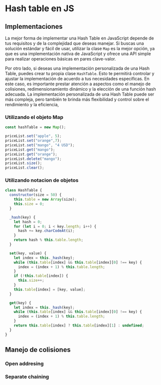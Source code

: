 # Hash table en JS

## Implementaciones

La mejor forma de implementar una Hash Table en JavaScript depende de tus requisitos y de la complejidad que deseas manejar. Si buscas una solución estándar y fácil de usar, utilizar la clase `Map` es la mejor opción, ya que es una implementación nativa de JavaScript y ofrece una API simple para realizar operaciones básicas en pares clave-valor.

Por otro lado, si deseas una implementación personalizada de una Hash Table, puedes crear tu propia clase `HashTable`. Esto te permitirá controlar y ajustar la implementación de acuerdo a tus necesidades específicas. En este caso, es importante prestar atención a aspectos como el manejo de colisiones, redimensionamiento dinámico y la elección de una función hash adecuada. La implementación personalizada de una Hash Table puede ser más compleja, pero también te brinda más flexibilidad y control sobre el rendimiento y la eficiencia,

### Utilizando el objeto Map

```js
const hashTable = new Map();

priceList.set("apple", 5);
priceList.set("orange",7);
priceList.set("mango", "4 USD");
priceList.get("mango");
priceList.get("orange");
priceList.delete("mango");
priceList.size();
priceList.clear();
```
### Utilizando notacion de objetos

```js
class HashTable {
  constructor(size = 50) {
    this.table = new Array(size);
    this.size = 0;
  }

  _hash(key) {
    let hash = 0;
    for (let i = 0; i < key.length; i++) {
      hash += key.charCodeAt(i);
    }
    return hash % this.table.length;
  }

  set(key, value) {
    let index = this._hash(key);
    while (this.table[index] && this.table[index][0] !== key) {
      index = (index + 1) % this.table.length;
    }
    if (!this.table[index]) {
      this.size++;
    }
    this.table[index] = [key, value];
  }

  get(key) {
    let index = this._hash(key);
    while (this.table[index] && this.table[index][0] !== key) {
      index = (index + 1) % this.table.length;
    }
    return this.table[index] ? this.table[index][1] : undefined;
  }
}

```

## Manejo de colisiones

### Open addresing

### Separate chaining
